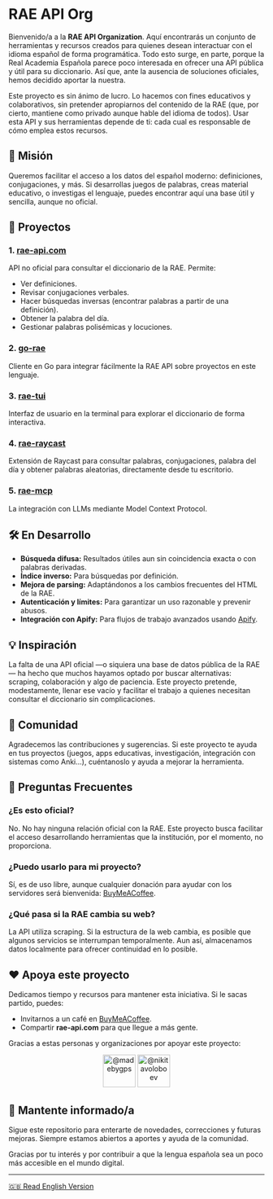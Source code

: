 # RAE API Org

Bienvenido/a a la **RAE API Organization**. Aquí encontrarás un conjunto de herramientas y recursos creados para quienes desean interactuar con el idioma español de forma programática. Todo esto surge, en parte, porque la Real Academia Española parece poco interesada en ofrecer una API pública y útil para su diccionario. Así que, ante la ausencia de soluciones oficiales, hemos decidido aportar la nuestra.

Este proyecto es sin ánimo de lucro. Lo hacemos con fines educativos y colaborativos, sin pretender apropiarnos del contenido de la RAE (que, por cierto, mantiene como privado aunque hable del idioma de todos). Usar esta API y sus herramientas depende de ti: cada cual es responsable de cómo emplea estos recursos.

## 🌟 Misión

Queremos facilitar el acceso a los datos del español moderno: definiciones, conjugaciones, y más. Si desarrollas juegos de palabras, creas material educativo, o investigas el lenguaje, puedes encontrar aquí una base útil y sencilla, aunque no oficial.

## 🚀 Proyectos

### 1. **[rae-api.com](https://rae-api.com)**
API no oficial para consultar el diccionario de la RAE. Permite:
- Ver definiciones.
- Revisar conjugaciones verbales.
- Hacer búsquedas inversas (encontrar palabras a partir de una definición).
- Obtener la palabra del día.
- Gestionar palabras polisémicas y locuciones.

### 2. **[go-rae](https://github.com/rae-api-com/go-rae)**
Cliente en Go para integrar fácilmente la RAE API sobre proyectos en este lenguaje.

### 3. **[rae-tui](https://github.com/rae-api-com/rae-tui)**
Interfaz de usuario en la terminal para explorar el diccionario de forma interactiva.

### 4. **[rae-raycast](https://github.com/rae-api-com/rae-raycast)**
Extensión de Raycast para consultar palabras, conjugaciones, palabra del día y obtener palabras aleatorias, directamente desde tu escritorio.

### 5. **[rae-mcp](https://github.com/rae-api-com/rae-mcp)**
La integración con LLMs mediante Model Context Protocol.

## 🛠️ En Desarrollo

- **Búsqueda difusa:** Resultados útiles aun sin coincidencia exacta o con palabras derivadas.
- **Índice inverso:** Para búsquedas por definición.
- **Mejora de parsing:** Adaptándonos a los cambios frecuentes del HTML de la RAE.
- **Autenticación y límites:** Para garantizar un uso razonable y prevenir abusos.
- **Integración con Apify:** Para flujos de trabajo avanzados usando [Apify](https://apify.com/sonirico/diccionario-de-la-real-academia-de-la-lengua-espanola-rae-ppr).

## 💡 Inspiración

La falta de una API oficial —o siquiera una base de datos pública de la RAE— ha hecho que muchos hayamos optado por buscar alternativas: scraping, colaboración y algo de paciencia. Este proyecto pretende, modestamente, llenar ese vacío y facilitar el trabajo a quienes necesitan consultar el diccionario sin complicaciones.

## 🤝 Comunidad

Agradecemos las contribuciones y sugerencias. Si este proyecto te ayuda en tus proyectos (juegos, apps educativas, investigación, integración con sistemas como Anki...), cuéntanoslo y ayuda a mejorar la herramienta.

## 💬 Preguntas Frecuentes

### ¿Es esto oficial?
No. No hay ninguna relación oficial con la RAE. Este proyecto busca facilitar el acceso desarrollando herramientas que la institución, por el momento, no proporciona.

### ¿Puedo usarlo para mi proyecto?
Sí, es de uso libre, aunque cualquier donación para ayudar con los servidores será bienvenida: [BuyMeACoffee](https://buymeacoffee.com/sonirico).

### ¿Qué pasa si la RAE cambia su web?
La API utiliza scraping. Si la estructura de la web cambia, es posible que algunos servicios se interrumpan temporalmente. Aun así, almacenamos datos localmente para ofrecer continuidad en lo posible.

## ❤️ Apoya este proyecto

Dedicamos tiempo y recursos para mantener esta iniciativa. Si le sacas partido, puedes:
- Invitarnos a un café en [BuyMeACoffee](https://buymeacoffee.com/sonirico).
- Compartir **rae-api.com** para que llegue a más gente.

Gracias a estas personas y organizaciones por apoyar este proyecto:

<p align="center">
  <a styhref="https://github.com/madebygps">
    <img src="https://github.com/madebygps.png" width="64px" alt="@madebygps" />
  </a>
  <a href="https://github.com/nikitavoloboev">
    <img src="https://github.com/nikitavoloboev.png" width="64px" alt="@nikitavoloboev" />
  </a>
</p>

## 📢 Mantente informado/a

Sigue este repositorio para enterarte de novedades, correcciones y futuras mejoras. Siempre estamos abiertos a aportes y ayuda de la comunidad.

Gracias por tu interés y por contribuir a que la lengua española sea un poco más accesible en el mundo digital.

---

[🇬🇧 Read English Version](./README.EN.md)
